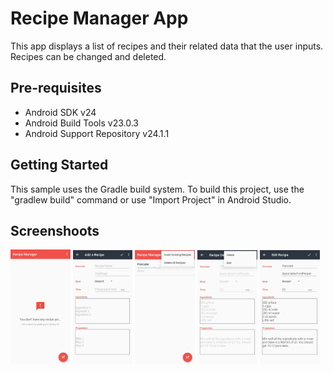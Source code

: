 Recipe Manager App
===================================

This app displays a list of recipes and their related data that the user inputs.
Recipes can be changed and deleted.

Pre-requisites
--------------

- Android SDK v24
- Android Build Tools v23.0.3
- Android Support Repository v24.1.1

Getting Started
---------------

This sample uses the Gradle build system. To build this project, use the
"gradlew build" command or use "Import Project" in Android Studio.

Screenshoots
---------------
<img src="screenshots/en/en1.jpg" width="19%"> <img src="screenshots/en/en2.jpg" width="19%"> <img src="screenshots/en/en3.jpg" width="19%"> <img src="screenshots/en/en4.jpg" width="19%"> <img src="screenshots/en/en5.jpg" width="19%">

